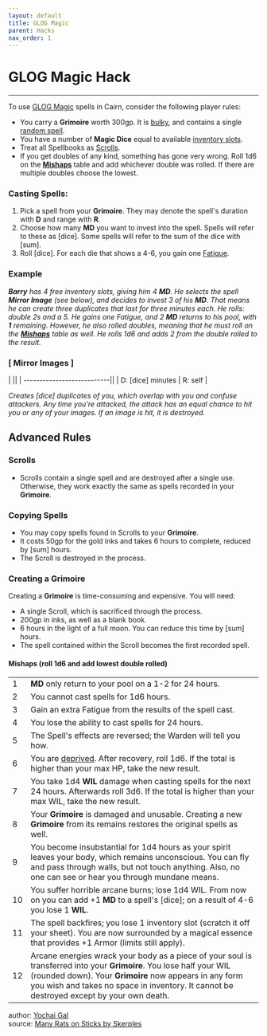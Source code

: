 ```yaml
---
layout: default
title: GLOG Magic
parent: Hacks
nav_order: 1
---
```


# GLOG Magic Hack
---
To use [GLOG Magic](http://goblinpunch.blogspot.com/2016/09/the-glog-wizards.html) spells in Cairn, consider the following player rules:
- You carry a **Grimoire** worth 300gp. It is [bulky](cairn-srd/#inventory), and contains a single [random spell](https://drive.google.com/file/d/1OTVy-5Vm44xhRmFO4tKFCJto-_cw0xYtD8lNj8AsSJY/view?pli=1).
- You have a number of **Magic Dice** equal to available [inventory slots](cairn-srd/#inventory).
- Treat all Spellbooks as [Scrolls](/hacks/glog-magic/#scrolls).
- If you get doubles of any kind, something has gone very wrong. Roll 1d6 on the [**Mishaps**](https://cairnrpg.com/hacks/glog-magic/#mishaps-sum-of-doubles-rolled) table and add whichever double was rolled. If there are multiple doubles choose the lowest.

### Casting Spells:
1. Pick a spell from your **Grimoire**. They may denote the spell's duration with **D** and range with **R**.
2. Choose how many **MD** you want to invest into the spell. Spells will refer to these as [dice]. Some spells will refer to the sum of the dice with [sum].
3. Roll [dice]. For each die that shows a 4-6, you gain one [Fatigue](/cairn-srd/#rules).

### **Example**
_**Barry** has 4 free inventory slots, giving him 4 **MD**. He selects the spell **Mirror Image** (see below), and decides to invest 3 of his **MD**. That means he can create three duplicates that last for three minutes each. He rolls: double 2s and a 5. He gains one Fatigue, and 2 **MD** returns to his pool, with **1** remaining. However, he also rolled doubles, meaning that he must roll on the [**Mishaps**](https://cairnrpg.com/hacks/glog-magic/#mishaps-sum-of-doubles-rolled) table as well. He rolls 1d6 and adds 2 from the double rolled to the result._

### [ **Mirror Images** ]

|                            ||
| ---------------------------||
| D: [dice] minutes | R: self |

_Creates [dice] duplicates of you, which overlap with you and confuse attackers. Any time you’re attacked, the attack has an equal chance to hit you or any of your images. If an image is hit, it is destroyed._

## Advanced Rules

### **Scrolls**
- Scrolls contain a single spell and are destroyed after a single use. Otherwise, they work exactly the same as spells recorded in your **Grimoire**.

### **Copying Spells**
- You may copy spells found in Scrolls to your **Grimoire**.
- It costs 50gp for the gold inks and takes 6 hours to complete, reduced by [sum] hours.
- The Scroll is destroyed in the process.

### **Creating a Grimoire**
Creating a **Grimoire** is time-consuming and expensive. You will need:
- A single Scroll, which is sacrificed through the process.
- 200gp in inks, as well as a blank book.
- 6 hours in the light of a full moon. You can reduce this time by [sum] hours.
- The spell contained within the Scroll becomes the first recorded spell.

#### Mishaps (roll 1d6 and add lowest double rolled)

||                 |
| ---- | ---- |
|1|**MD** only return to your pool on a 1-2 for 24 hours.|
|2|You cannot cast spells for 1d6 hours. |
|3|Gain an extra Fatigue from the results of the spell cast.|
|4|You lose the ability to cast spells for 24 hours.|
|5|The Spell's effects are reversed; the Warden will tell you how. |
|6|You are [deprived](https://cairnrpg.com/cairn-srd/#rules). After recovery, roll 1d6. If the total is higher than your max HP, take the new result.|
|7|You take 1d4 **WIL** damage when casting spells for the next 24 hours. Afterwards roll 3d6. If the total is higher than your max WIL, take the new result.|
|8 |Your **Grimoire** is damaged and unusable. Creating a new **Grimoire** from its remains restores the original spells as well.|
|9 |You become insubstantial for 1d4 hours as your spirit leaves your body, which remains unconscious. You can fly and pass through walls, but not touch anything. Also, no one can see or hear you through mundane means.|
|10 |You suffer horrible arcane burns; lose 1d4 WIL. From now on you can add +1 **MD** to a spell's [dice]; on a result of 4-6 you lose 1 **WIL**.|
|11 |The spell backfires; you lose 1 inventory slot (scratch it off your sheet). You are now surrounded by a magical essence that provides +1 Armor (limits still apply).|
|12 |Arcane energies wrack your body as a piece of your soul is transferred into your **Grimoire**. You lose half your WIL (rounded down). Your **Grimoire** now appears in any form you wish and takes no space in inventory. It cannot be destroyed except by your own death.|


author: [Yochai Gal](https://newschoolrevolution.com)  
source: [Many Rats on Sticks by Skerples](https://drive.google.com/file/d/1wOAkBOCUSjnthMEnIsPVT1LSOCQzd88j/view?pli=1)
